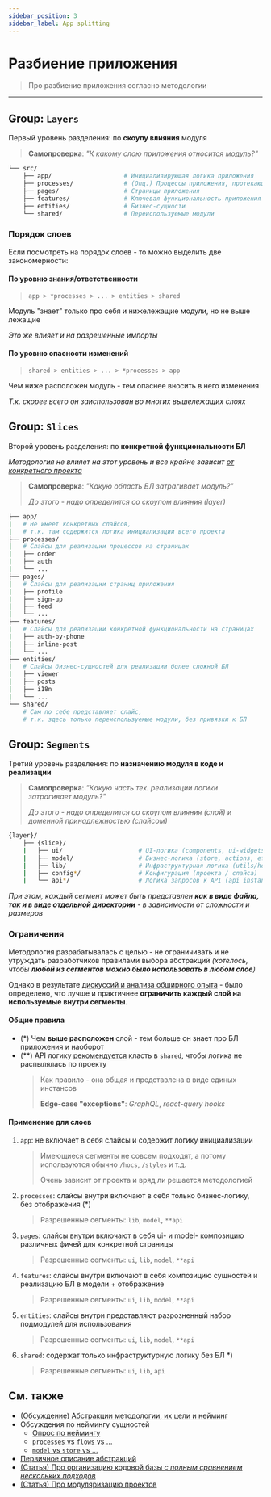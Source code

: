 ```yaml
---
sidebar_position: 3
sidebar_label: App splitting
---
```


# Разбиение приложения

> Про разбиение приложения согласно методологии

---

## Group: `Layers`

Первый уровень разделения: по **скоупу влияния** модуля

> **Самопроверка**: *"К какому слою приложения относится модуль?"*

```sh
└── src/
    ├── app/                    # Инициализирующая логика приложения
    ├── processes/              # (Опц.) Процессы приложения, протекающие над страницами
    ├── pages/                  # Страницы приложения
    ├── features/               # Ключевая функциональность приложения
    ├── entities/               # Бизнес-сущности
    └── shared/                 # Переиспользуемые модули
```

### Порядок слоев

Если посмотреть на порядок слоев - то можно выделить две закономерности:

#### По уровню знания/ответственности

> `app > *processes > ... > entities > shared`

Модуль "знает" только про себя и нижележащие модули, но не выше лежащие

*Это же влияет и на разрешенные импорты*

#### По уровню опасности изменений

> `shared > entities > ... > *processes > app`

Чем ниже расположен модуль - тем опаснее вносить в него изменения

*Т.к. скорее всего он заиспользован во многих вышележащих слоях*

## Group: `Slices`

Второй уровень разделения: по **конкретной функциональности БЛ**

*Методология не влияет на этот уровень и все крайне зависит [от конкретного проекта][disc-usability]*

> **Самопроверка**: *"Какую область БЛ затрагивает модуль?"*
>
> *До этого - надо определится со скоупом влияния (layer)*

```sh
├── app/
|   # Не имеет конкретных слайсов, 
|   # т.к. там содержится логика инициализации всего проекта
├── processes/
|   # Слайсы для реализации процессов на страницах
|   ├── order
|   ├── auth
|   └── ...
├── pages/
|   # Слайсы для реализации страниц приложения
|   ├── profile
|   ├── sign-up
|   ├── feed
|   └── ...
├── features/
|   # Слайсы для реализации конкретной функциональности на страницах
|   ├── auth-by-phone
|   ├── inline-post
|   └── ...
├── entities/
|   # Слайсы бизнес-сущностей для реализации более сложной БЛ
|   ├── viewer
|   ├── posts
|   ├── i18n
|   └── ...
└── shared/
    # Сам по себе представляет слайс, 
    # т.к. здесь только переиспользуемые модули, без привязки к БЛ
```

## Group: `Segments`

Третий уровень разделения: по **назначению модуля в коде и реализации**

> **Самопроверка**: *"Какую часть тех. реализации логики затрагивает модуль?"*
>
> *До этого - надо определится со скоупом влияния (слой) и доменной принадлежностью (слайсом)*

```sh
{layer}/
    ├── {slice}/
    |   ├── ui/                     # UI-логика (components, ui-widgets, ...)
    |   ├── model/                  # Бизнес-логика (store, actions, effects, reducers, ...)
    |   ├── lib/                    # Инфраструктурная логика (utils/helpers)
    |   ├── config*/                # Конфигурация (проекта / слайса)
    |   └── api*/                   # Логика запросов к API (api instances, requests, ...)
```

*При этом, каждый сегмент может быть представлен **как в виде файла, так и в виде отдельной директории** - в зависимости от сложности и размеров*

### Ограничения

Методология разрабатывалась с целью - не ограничивать и не утруждать разработчиков правилами выбора абстракций *(хотелось, чтобы **любой из сегментов можно было использовать в любом слое**)*

Однако в результате [дискуссий и анализа обширного опыта][disc-list] - было определено, что лучше и практичнее **ограничить каждый слой на используемые внутри сегменты**.

#### Общие правила

- (\*) Чем **выше расположен** слой - тем больше он знает про БЛ приложения и наоборот
- (\*\*) API логику [рекомендуется][disc-api] класть в `shared`, чтобы логика не распылялась по проекту
    > Как правило - она общая и представлена в виде единых инстансов
    >
    > **Edge-case "exceptions"**: *GraphQL*, *react-query hooks*

#### Применение для слоев

1. `app`: не включает в себя слайсы и содержит логику инициализации
    > Имеющиеся сегменты не совсем подходят, а потому используются обычно `/hocs`, `/styles` и т.д.
    >
    > Очень зависит от проекта и вряд ли решается методологией
2. `processes`: слайсы внутри включают в себя только бизнес-логику, без отображения (\*)
    > Разрешенные сегменты: `lib`, `model`, `**api`
3. `pages`: слайсы внутри включают в себя ui- и model- композицию различных фичей для конкретной страницы
    > Разрешенные сегменты: `ui`, `lib`, `model`, `**api`
4. `features`: слайсы внутри включают в себя композицию сущностей и реализацию БЛ в модели + отображение
    > Разрешенные сегменты: `ui`, `lib`, `model`, `**api`
5. `entities`: слайсы внутри представляют разрозненный набор подмодулей для использования
    > Разрешенные сегменты: `ui`, `lib`, `model`, `**api`
6. `shared`: содержат только инфраструктурную логику без БЛ \*)
    > Разрешенные сегменты: `ui`, `lib`, `api`

## См. также

- [(Обсуждение) Абстракции методологии, их цели и нейминг][disc-src]
- Обсуждения по неймингу сущностей
  - [Опрос по неймингу][disc-poll]
  - [`processes` vs `flows` vs ...][disc-processes]
  - [`model` vs `store` vs ...][disc-model]
- [Первичное описание абстракций][tg-description]
- [(Статья) Про организацию кодовой базы *с полным сравнением нескольких подходов*][ext-pluralsight]
- [(Статья) Про модуляризацию проектов][ext-medium]

[disc-src]: https://github.com/feature-sliced/documentation/discussions/31

[disc-list]: https://github.com/feature-sliced/documentation/discussions/
[disc-poll]: https://github.com/feature-sliced/documentation/discussions/31#discussioncomment-464894
[disc-api]: https://github.com/feature-sliced/documentation/discussions/66
[disc-processes]: https://github.com/feature-sliced/documentation/discussions/20
[disc-model]: https://github.com/feature-sliced/documentation/discussions/68
[disc-usability]: https://github.com/feature-sliced/documentation/discussions/65

[tg-description]: https://t.me/atomicdesign/18951

[ext-pluralsight]: https://www.pluralsight.com/guides/how-to-organize-your-react-+-redux-codebase
[ext-medium]: https://alexmngn.medium.com/why-react-developers-should-modularize-their-applications-d26d381854c1
